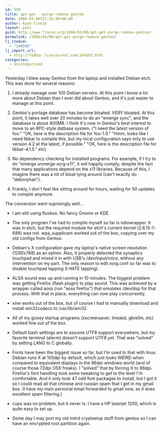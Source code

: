 ```yaml
---
id: 559
title: apt-get --purge remove gentoo
date: 2006-03-08T22:18:00+00:00
author: Ryan Finnie
layout: post
guid: http://www.finnie.org/2006/03/08/apt-get-purge-remove-gentoo/
permalink: /2006/03/08/apt-get-purge-remove-gentoo/
lj_itemid:
  - "144593"
lj_import_url:
  - http://fo0bar.livejournal.com/144593.html
categories:
  - Uncategorized
---
```

Yesterday I blew away Gentoo from the laptop and installed Debian etch. This was done for several reasons:

1. I already manage over 100 Debian servers. At this point I know a lot more about Debian than I ever did about Gentoo, and it's just easier to manage at this point.

2. Gentoo's portage database has become bloated. VERY bloated. At this point, it takes well over 20 minutes to do an "emerge sync", and the database is about 400MB. I think it's now in Gentoo's best interest to move to an RPC-style datbase system. ("I need the latest version of foo." "OK, here is the description file for foo-1.0." "Hmm, looks like I need libbar to compile this, but my local configuration says only to use version 4.2 at the latest, if possible." "OK, here is the description file for libbar-4.1.5." etc)

3. No dependency checking for installed programs. For example, if I try to do "emerge unmerge xorg-x11", it will happily comply, despite the fact that many applications depend on the x11 libraries. Because of this, I imagine there was a lot of bloat lying around (can't exactly do "deborphan").

4. Frankly, I don't feel like sitting around for hours, waiting for 50 updates to compile anymore.

The conversion went suprisingly well...

* I am still using fluxbox. No fancy Gnome or KDE.
  
* The only program I've had to compile myself so far is ndiswrapper. It was in etch, but the required module for etch's current kernel (2.6.15-1-686) was not. wpa_supplicant worked out of the box, copying over my old configs from Gentoo.
  
* Debian's X configuration gave my laptop's native screen resolution (1280x768) as an option. Also, it properly detected the synaptics touchpad and mixed it in with USB's /dev/input/mice, without any intervention on my part. The only reason to edit xorg.conf so far was to disable touchpad tapping (I HATE tapping).
  
* ALSA sound was up and running in 10 minutes. The biggest problem was getting Firefox (flash plugin) to play sound. This was achieved by a wrapper called aoss (run "aoss firefox") that emulates /dev/dsp for that process. With that in place, everything can now play concurrently.
  
* xine works out of the box, but of course I had to manually download and install win32codecs to /usr/lib/win32.
  
* All of my gooey startup programs (xscreensaver, lineakd, gkrellm, etc) worked fine out of the box.
  
* Default bash settings are to assume UTF8 support everywhere, but my favorite terminal (aterm) doesn't support UTF8 yet. That was "solved" by setting LANG to C globally.
  
* Fonts have been the biggest issue so far, but I'm used to that with linux. Debian runs X at 100dpi by default, which just looks WEIRD when compared to equivalent displays in the 96dpi windows world (and of course those 72dpi OSX freaks). I "solved" that by forcing X to 96dpi. Firefox's font handling took some tweaking to get to the level I'm comfortable. And it only took 47 odd font packages to install, but I got it so I could read all that chinese and russian spam that I get in my gmail box. (I have my main personal email forwarded to gmail now, as it does excellent spam filtering.)
  
* cups was no problem, but it never is. I have a HP laserjet 1200, which is quite easy to set up.
  
* Some day I may port my old initrd cryptsetup stuff from gentoo so I can have an encrypted root partition again.
